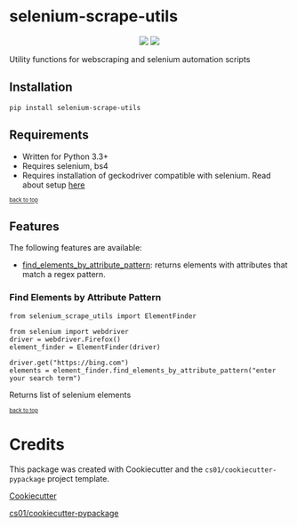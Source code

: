 # selenium-scrape-utils
<p align="center">

<a href="https://pypi.python.org/pypi/selenium_scrape_utils">
<img src="https://img.shields.io/pypi/v/selenium_scrape_utils.svg" /></a>
<a href="https://travis-ci.org/KeshevK/selenium_scrape_utils"><img src="https://travis-ci.org/KeshevK/selenium_scrape_utils.svg?branch=master" /></a>
</p>
Utility functions for webscraping and selenium automation scripts

## Installation

    pip install selenium-scrape-utils

## Requirements

* Written for Python 3.3+
* Requires selenium, bs4
* Requires installation of geckodriver compatible with selenium. Read about setup [here](https://selenium-python.readthedocs.io/installation.html)

<sub><sup>[back to top](#selenium-scrape-utils)</sub></sup>

## Features

The following features are available:

* [find_elements_by_attribute_pattern](#find_elements_by_attribute_pattern): returns elements with attributes that match a regex pattern.

### Find Elements by Attribute Pattern

    from selenium_scrape_utils import ElementFinder

    from selenium import webdriver
    driver = webdriver.Firefox()
    element_finder = ElementFinder(driver)

    driver.get("https://bing.com")
    elements = element_finder.find_elements_by_attribute_pattern("enter your search term")

Returns list of selenium elements

<sub><sup>[back to top](#find_elements_by_attribute_pattern)</sub></sup>

# Credits
This package was created with Cookiecutter and the `cs01/cookiecutter-pypackage` project template.

[Cookiecutter](https://github.com/audreyr/cookiecutter)

[cs01/cookiecutter-pypackage](https://github.com/cs01/cookiecutter-pypackage)
